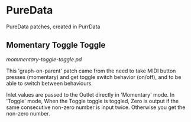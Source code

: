 # PureData
PureData patches, created in PurrData

## Momentary Toggle Toggle
_mommentary-toggle-toggle.pd_

This 'graph-on-parent' patch came from the need to take MIDI button presses (momentary) and get toggle switch behavior (on/off), and to be able to switch between behaviours.

Inlet values are passed to the Outlet directly in 'Momentary' mode. In 'Toggle' mode, When the Toggle toggle is toggled, Zero is output if the same consecutive non-zero number is input twice. Otherwise you get the non-zero number.

